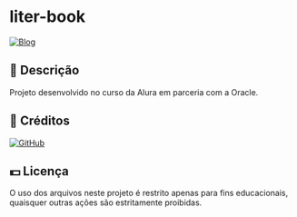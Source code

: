 # liter-book

[![Blog](https://img.shields.io/badge/LinkedIn-0077B5?style=for-the-badge&logo=linkedin&logoColor=white)](https://www.linkedin.com/in/matheuscarvie/)

## 📑 Descrição
Projeto desenvolvido no curso da Alura em parceria com a Oracle.
## 🔨 Créditos

[![GitHub](https://img.shields.io/badge/GitHub-MatheusCarvie-181717?style=flat&logo=github)](https://github.com/MatheusCarvie)

## 💵 Licença

O uso dos arquivos neste projeto é restrito apenas para fins educacionais, quaisquer outras ações são estritamente proibidas.
